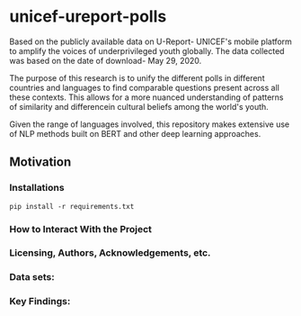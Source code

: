 # unicef-ureport-polls
 Based on the publicly available data on U-Report- UNICEF's mobile platform to amplify the voices of underprivileged youth globally.
 The data collected was based on the date of download- May 29, 2020. 
 
 The purpose of this research is to unify the different polls in different countries and languages to find comparable questions present across all these contexts. This allows for a more nuanced understanding of patterns of similarity and differencein cultural beliefs among the world's youth. 
 
 Given the range of languages involved, this repository makes extensive use of NLP methods built on BERT and other deep learning approaches. 
 
## Motivation

### Installations


```pip install -r requirements.txt```

### How to Interact With the Project


### Licensing, Authors, Acknowledgements, etc.

### Data sets:


### Key Findings:
